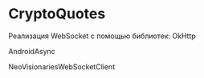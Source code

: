 # CryptoQuotes
Реализация WebSocket с помощью библиотек:
OkHttp

AndroidAsync

NeoVisionariesWebSocketClient
